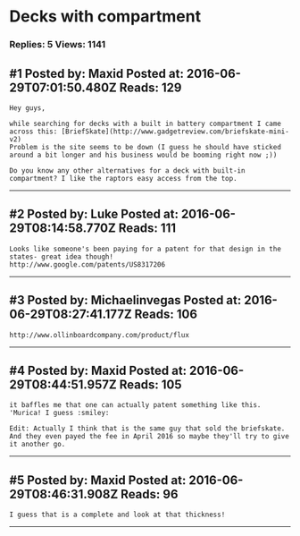 # Decks with compartment

### Replies: 5 Views: 1141

## \#1 Posted by: Maxid Posted at: 2016-06-29T07:01:50.480Z Reads: 129

```
Hey guys,

while searching for decks with a built in battery compartment I came across this: [BriefSkate](http://www.gadgetreview.com/briefskate-mini-v2)
Problem is the site seems to be down (I guess he should have sticked around a bit longer and his business would be booming right now ;))

Do you know any other alternatives for a deck with built-in compartment? I like the raptors easy access from the top.
```

---
## \#2 Posted by: Luke Posted at: 2016-06-29T08:14:58.770Z Reads: 111

```
Looks like someone's been paying for a patent for that design in the states- great idea though!
http://www.google.com/patents/US8317206
```

---
## \#3 Posted by: Michaelinvegas Posted at: 2016-06-29T08:27:41.177Z Reads: 106

```
http://www.ollinboardcompany.com/product/flux
```

---
## \#4 Posted by: Maxid Posted at: 2016-06-29T08:44:51.957Z Reads: 105

```
it baffles me that one can actually patent something like this.
'Murica! I guess :smiley:

Edit: Actually I think that is the same guy that sold the briefskate. And they even payed the fee in April 2016 so maybe they'll try to give it another go.
```

---
## \#5 Posted by: Maxid Posted at: 2016-06-29T08:46:31.908Z Reads: 96

```
I guess that is a complete and look at that thickness!
```

---
